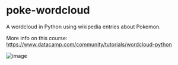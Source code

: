 # poke-wordcloud
A wordcloud in Python using wikipedia entries about Pokemon.

More info on this course:
https://www.datacamp.com/community/tutorials/wordcloud-python

![image](https://user-images.githubusercontent.com/67510604/120037430-030da880-bfd8-11eb-825c-0903216fddf0.png)
